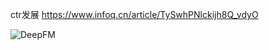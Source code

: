 ctr发展
https://www.infoq.cn/article/TySwhPNlckijh8Q_vdyO


![DeepFM](https://tva1.sinaimg.cn/large/007S8ZIlly1gewdu9noiej30zu0n80wm.jpg)